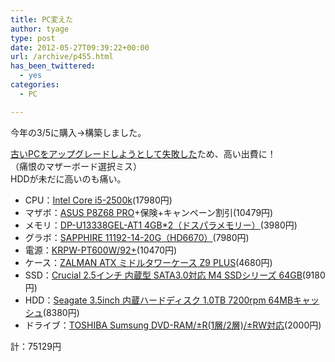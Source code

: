 ```yaml
---
title: PC変えた
author: tyage
type: post
date: 2012-05-27T09:39:22+00:00
url: /archive/p455.html
has_been_twittered:
  - yes
categories:
  - PC

---
```

<p>今年の3/5に購入→構築しました。</p>
<p><a href="http://tyage.sakura.ne.jp/blog/?p=438">古いPCをアップグレードしようとして失敗した</a>ため、高い出費に！<br />
（痛恨のマザーボード選択ミス）<br />
HDDが未だに高いのも痛い。</p>
<ul>
<li>CPU：<a href="http://www.dospara.co.jp/5shopping/detail_parts.php?bg=1&#038;br=11&#038;sbr=772&#038;ic=54083&#038;lf=0">Intel Core i5-2500k</a>(17980円)</li>
<li>マザボ：<a href="http://www.dospara.co.jp/5shopping/detail_parts.php?bg=1&#038;br=21&#038;sbr=775&#038;ic=266628&#038;ft=ASUS+P8Z68+PRO&#038;lf=0">ASUS P8Z68 PRO</a>+保険+キャンペーン割引(10479円)</li>
<li>メモリ：<a href="http://www.dospara.co.jp/5shopping/detail_parts.php?bg=1&#038;br=12&#038;sbr=419&#038;ic=286393&#038;ft=DP-U13338GEL-AT1&#038;lf=0">DP-U13338GEL-AT1 4GB*2（ドスパラメモリー）</a>(3980円)</li>
<li>グラボ：<a href="http://www.dospara.co.jp/5shopping/detail_parts.php?bg=1&#038;br=31&#038;sbr=526&#038;ic=282991&#038;ft=SAPPHIRE+11192-14-20G&#038;lf=0">SAPPHIRE 11192-14-20G（HD6670）</a>(7980円)</li>
<li>電源：<a href="http://www.dospara.co.jp/5shopping/detail_parts.php?bg=1&#038;br=83&#038;sbr=83&#038;ic=283584&#038;ft=KRPW-PT600W%2F92%2B&#038;lf=0">KRPW-PT600W/92+</a>(10470円)</li>
<li>ケース：<a href="http://www.amazon.co.jp/gp/product/B004EQHLFS/">ZALMAN ATX ミドルタワーケース Z9 PLUS</a>(4680円)</li>
<li>SSD：<a href="http://www.amazon.co.jp/gp/product/B004YA3B9Y/">Crucial 2.5インチ 内蔵型 SATA3.0対応 M4 SSDシリーズ 64GB</a>(9180円)</li>
<li>HDD：<a href="http://www.amazon.co.jp/gp/product/B006JF7LEI/">Seagate 3.5inch 内蔵ハードディスク 1.0TB 7200rpm 64MBキャッシュ</a>(8380円)</li>
<li>ドライブ：<a href="http://www.amazon.co.jp/gp/product/B003QXLG2E/">TOSHIBA Sumsung DVD-RAM/±R(1層/2層)/±RW対応</a>(2000円)</li>
</ul>
<p>計：75129円</p>
